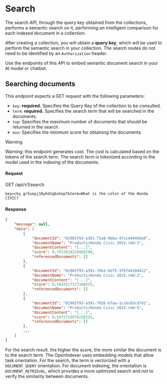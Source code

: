 # Search

The search API, through the query key obtained from the collections, performs a semantic search on it, performing an intelligent comparison for each indexed document in a collection.

After creating a collection, you will obtain a **query key**, which will be used to perform the semantic search in your collection. The search routes do not need to be identified by an `Authorization` header.

Use the endpoints of this API to embed semantic document search in your AI model or chatbot.

## Searching documents

This endpoint expects a GET request with the following parameters:

- `key`: **required.** Specifies the Query Key of the collection to be consulted.
- `term`: **required.** Specifies the search term that will be searched in the documents.
- `top`: Specifies the maximum number of documents that should be returned in the search.
- `min`: Specifies the minimum score for obtaining the documents.

> [!WARNING]
>
> Warning: this endpoint generates cost. The cost is calculated based on the tokens of the search term. The search term is tokenized according to the model used in the indexing of the documents.

#### Request

<div class="request-item post">
    <span>GET</span>
    <span>
        /api/v1/search
    </span>
</div>

```text
key=cky_gr5uepj18yhd1qbshep7&term=What is the color of the Honda CIVIC?
```

#### Response

```json
{
    "message": null,
    "data": [
        {
            "documentId": "01965f93-a391-71a8-968a-47ccd4949de0",
            "documentName": "Products/Honda Civic 2015.rmd:1",
            "documentContent": "[...]",
            "score": 0.7972834229469299,
            "referencedDocuments": []
        },
        {
            "documentId": "01965f93-a391-76b3-bbf5-3fb74d10d412",
            "documentName": "Products/Honda Civic 2015.rmd:2",
            "documentContent": "[...]",
            "score": 0.5693517327308655,
            "referencedDocuments": []
        },
        {
            "documentId": "01965f93-a391-7026-b7aa-1cc6c63cd7d1",
            "documentName": "Products/Honda Civic 2015.rmd:5",
            "documentContent": "[...]",
            "score": 0.5475733876228333,
            "referencedDocuments": []
        },
        ...
    ]
}
```

For the search result, the higher the score, the more similar the document is to the search term. The OpenIndexer uses embedding models that allow task orientation. For the search, the term is vectorized with a `DOCUMENT_QUERY` orientation. For document indexing, the orientation is `DOCUMENT_RETRIEVAL`, which provides a more optimized search and not to verify the similarity between documents.